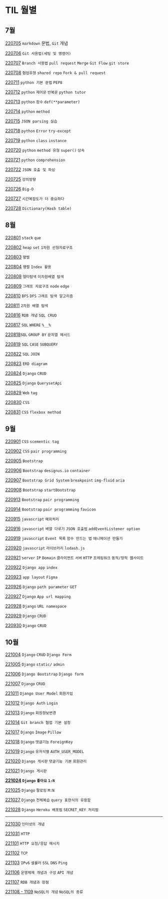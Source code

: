 # TIL 월별

## 7월

[220705](https://github.com/riumr/TIL/tree/main/22년7월/220705) `markdown` 문법, `Git` 개념

[220706](https://github.com/riumr/TIL/blob/1286113325f919ddf28f7418927ee75284bcd64e/220706/220706_01.md) `Git 사용법(세팅 및 명령어)`

[220707](https://github.com/riumr/TIL/tree/main/22년7월/220707) `Branch 사용법` `pull request` `Merge` `Git Flow` `git store`

[220708](https://github.com/riumr/TIL/tree/main/22년7월/220708) `협업유형` `shared repo` `Fork & pull request`

[220711](https://github.com/riumr/TIL/tree/main/22년7월/220711) `python 기본 문법` `PEP8`

[220712](https://github.com/riumr/TIL/tree/main/22년7월/220712) `python` `제어문` `반복문` `python tutor`

[220713](https://github.com/riumr/TIL/tree/main/22년7월/220713) `python` `함수` `def(**parameter)`

[220714](https://github.com/riumr/TIL/tree/main/22년7월/220714) `python` `method`

[220715](https://github.com/riumr/01-PJT-01/tree/master/3회차/김태형) `JSON parsing 실습`

[220718](https://github.com/riumr/TIL/tree/main/22년7월/220718) `python` `Error` `try-except`

[220719](https://github.com/riumr/TIL/tree/main/22년7월/220719) `python` `class` `instance`

[220720](https://github.com/riumr/TIL/tree/main/22년7월/220720) `python` `method 유형` `super()` `상속`

[220721](https://github.com/riumr/TIL/tree/main/22년7월/220721) `python` `comprehension`

[220722](https://github.com/riumr/01-PJT-02/tree/7ff7029629be406f04679137636edaaf199c4026/3회차/김태형) `JSON 호출 및 파싱`

[220725](https://github.com/riumr/TIL/tree/main/22년7월/220725) `강의방향`

[220726](https://github.com/riumr/TIL/tree/main/22년7월/220726) `Big-O`

[220727](https://github.com/riumr/TIL/tree/main/22년7월/220727) `시간복잡도가 더 중요하다`

[220728](https://github.com/riumr/TIL/tree/main/22년7월/220728) `Dictionary(Hash table)`

## 8월

[220801](https://github.com/riumr/TIL/tree/main/22년8월/220801)  `stack` `que`

[220802](https://github.com/riumr/TIL/tree/main/22년8월/220802) `heap` `set` `1차원 선형자료구조`

[220803](https://github.com/riumr/TIL/tree/main/22년8월/220803) `행렬`

[220804](https://github.com/riumr/TIL/tree/main/22년8월/220804) `행렬` `Index 활용`

[220808](https://github.com/riumr/TIL/tree/main/22년8월/220808) `델타탐색` `이차원배열 탐색`

[220809](https://github.com/riumr/TIL/tree/main/22년8월/220809) `그래프 자료구조` `node` `edge`

[220810](https://github.com/riumr/TIL/tree/main/22년8월/220810) `BFS` `DFS` `그래프 탐색 알고리즘`

[220811](https://github.com/riumr/TIL/tree/main/22년8월/220811) `2차원 배열 탐색`

[220816](https://github.com/riumr/TIL/tree/main/22년8월/220816) `RDB 개념` `SQL CRUD`

[220817](https://github.com/riumr/TIL/tree/main/22년8월/220817) `SQL` `WHERE` `%__%` 

[220818](https://github.com/riumr/TIL/tree/main/22년8월/220818)`SQL` `GROUP BY` `문자열 메서드`

[220819](https://github.com/riumr/TIL/tree/main/22년8월/220819) `SQL` `CASE` `SUBQUERY`

[220822](https://github.com/riumr/TIL/blob/fc82761627ac621f5ccac4e6a1c9665fe050f914/220822/Readme.md) `SQL` `JOIN`

[220823](https://github.com/riumr/TIL/blob/bc49b7c5bdc81163e777b25f07fd5bea7caca5a8/220823/220823.md) `ERD diagram`

[220824](https://github.com/riumr/TIL/blob/9bc66221e25bb091d3822855caacb22242ae7a73/220824/DB_07.md) `Django` `CRUD`

[220825](https://github.com/riumr/TIL/blob/f7720dcfc05142fa60b7d180d6a44444bff30220/220825/DB_08.md) `Django` `QuerysetApi`

[220829](https://github.com/riumr/TIL/blob/b65ede39468a5b99ed0a40e7bb39b158eb4f19f1/220829/%EC%8B%A4%EC%8A%B5.md) `Web` `tag`

[220830](https://github.com/riumr/TIL/tree/main/22년8월/220830/실습내용) `CSS`

[220831](https://github.com/riumr/TIL/blob/99900d6ea71f9384e11201ad3c3b80bf07616619/220831/%EC%9E%90%EC%8A%B5%EB%82%B4%EC%9A%A9.md) `CSS` `flexbox method`

## 9월

[220901](https://github.com/riumr/TIL/tree/main/22년9월/220901/실습) `CSS` `scementic tag`

[220902](https://github.com/riumr/TIL/tree/main/22년9월/220902/실습) `CSS` `pair programming`

[220905](https://github.com/riumr/TIL/tree/main/22년9월/220905/실습)  `Bootstrap`

[220906](https://github.com/riumr/TIL/tree/main/22년9월/220906/실습)  `Bootstrap` `designus.io` `container`

[220907](https://github.com/riumr/TIL/blob/02a4f3f135aafa127b10dcf5b0afb115668b154e/220907/220907.md)  `Bootstrap Grid System` `breakpoint` `img-fluid` `aria`

[220908](https://github.com/riumr/TIL/tree/main/22년9월/220908/실습) `Bootstrap` `startBootstrap`

[220913](https://github.com/riumr/TIL/tree/main/22년9월/220913/실습) `Bootstrap` `pair programming`

[220914](https://github.com/riumr/riumr.github.io) `Bootstrap` `pair programming` `favicon`

[220915](https://github.com/riumr/TIL/blob/61c9c756d20ce2a5fb1e1498f43ddd20c2ea2c4b/220915/%EC%9E%90%EC%8A%B5%EB%82%B4%EC%9A%A9.md) `javascript` `예외처리`

[220916]() `javascript` `배열 다루기` `JSON 호출법` `addEventListener option`

[220919]()  `javascript` `Event 목록` `함수 만드는 법` `애니메이션 만들기`

[220920](https://github.com/riumr/TIL/blob/52bc0185612b330482fc9023535ee025a16d2671/220920/%EC%8B%A4%EC%8A%B5/index.html) `javascript` `라이브러리` `lodash.js`

[220921](https://github.com/riumr/TIL/blob/121b6db064762341aa22200740c28fa158078e1d/220921/%ED%95%99%EC%8A%B5.md) `server` `IP` `Domain` `클라이언트` `서버` `HTTP` `프레임워크` `동적/정적 웹사이트`

[220922](https://github.com/riumr/TIL/tree/main/22년9월/220922/실습) `Django app` `index`

[220923](https://github.com/riumr/TIL/tree/main/22년9월/220923/실습) `app layout` `Figma`

[220926](https://github.com/riumr/TIL/blob/5a933671ea97fd150f6592ab5bdde35a8dbdd325/220926/220926.md) `Django` `path parameter` `GET`

[220927](https://github.com/riumr/TIL/blob/09ee7ea9f3e7b2de15a9a71241ac519847aa31ca/220927/220927.md) `Django` `App url mapping`

[220928](https://github.com/riumr/TIL/blob/9310a3651cf095fdebf9297689f67a9cb684609e/220928/220928.md) `Django` `URL namespace`

[220929](https://github.com/riumr/TIL/tree/main/22년9월/220929/todo) `Django` `CRUD`

[220930](https://github.com/riumr/TIL/tree/main/22년9월/220930/실습) `Django` `CRUD`

## 10월

[221004](https://github.com/riumr/TIL/tree/main/22년10월/221004/실습) `Django` `CRUD` `Django Form`

[221005](https://github.com/riumr/TIL/blob/2a9bb15eca96774038e1199e3939ea0be3a44d6b/221005/221005.md) `Django` `static/` `admin` 

[221006](https://github.com/riumr/TIL/tree/main/22년9월/221006/실습) `Django Bootstrap` `Django form`

[221007](https://github.com/riumr/TIL/tree/main/22년10월/221007/실습) `Django` `CRUD`

[221011](https://github.com/riumr/TIL/blob/5aafda3150243c77d7c2fc3629d8b20f29a33f82/221011/221011.md) `Django User Model` `회원가입`

[221012](https://github.com/riumr/TIL/blob/ae70479f258a18003768cf1e1a18f0556e270ece/221012/221012.md) `Django Auth` `Login` 

[221013](https://github.com/riumr/TIL/tree/main/22년10월/221013/실습) `Django` `회원정보변경`

[221014](https://github.com/riumr/TIL/blob/a6d1ee30fdfd826de150c1bb41e7d5c7886dc343/221014/221014.md) `Git branch 협업 기본 설정`

[221017](https://github.com/riumr/TIL/tree/main/22년10월/221017/실습) `Django` `Image` `Pillow`

[221018](https://github.com/riumr/TIL/tree/main/22년10월/221018/실습) `Django` `댓글기능` `ForeignKey`

[221019](https://github.com/riumr/TIL/tree/main/22년10월/221019/실습) `Django`  `유저식별` `AUTH_USER_MODEL`

[221020](https://github.com/riumr/TIL/tree/main/22년10월/221020/실습) `Django 게시판` `댓글기능 기본` `회원관리`

[221021](https://github.com/riumr/TIL/tree/main/22년10월/221021/실습) `Django 게시판`

**[221024](https://github.com/riumr/TIL/tree/main/22년10월/221024/실습) `Django` `좋아요` `1:N`**

[221025](https://github.com/riumr/TIL/tree/main/22년10월/221025/실습) `Django` `팔로잉` `M:N`

[221027](https://github.com/riumr/TIL/tree/main/22년10월/221027/실습) `Django` `전체복습` `query 표현식의 유용함`

[221028](https://github.com/riumr/TIL/blob/2df5a154aa18c6ae6acd11d0300c7e1493d5a7d2/221028/221028.md) `Django` `Heroku 배포법` `SECRET_KEY 처리법`

---

[221030](https://github.com/riumr/TIL/blob/08ca6a549e8f739df235a7ac5e08447d7ef87086/CS/%EC%9D%B8%ED%84%B0%EB%84%B7/%EC%9D%B8%ED%84%B0%EB%84%B7.md) `인터넷의 개념`

[221031](https://github.com/riumr/TIL/blob/08ca6a549e8f739df235a7ac5e08447d7ef87086/CS/%EC%9D%B8%ED%84%B0%EB%84%B7/%EC%9D%B8%ED%84%B0%EB%84%B7.md) `HTTP`

[221101](https://github.com/riumr/TIL/blob/08ca6a549e8f739df235a7ac5e08447d7ef87086/CS/%EC%9D%B8%ED%84%B0%EB%84%B7/%EC%9D%B8%ED%84%B0%EB%84%B7.md) `HTTP 요청/응답 메시지`

[221102](https://github.com/riumr/TIL/blob/08ca6a549e8f739df235a7ac5e08447d7ef87086/CS/%EC%9D%B8%ED%84%B0%EB%84%B7/%EC%9D%B8%ED%84%B0%EB%84%B7.md) `TCP`

[221103](https://github.com/riumr/TIL/blob/08ca6a549e8f739df235a7ac5e08447d7ef87086/CS/%EC%9D%B8%ED%84%B0%EB%84%B7/%EC%9D%B8%ED%84%B0%EB%84%B7.md) `IPv6` `셀룰러` `SSL` `DNS` `Ping`

[221106](https://github.com/riumr/TIL/blob/994832efa78169fb02b68d12a7aa8467ac33b86f/CS/OS%20%EC%A7%80%EC%8B%9D/%EC%9A%B4%EC%98%81%EC%B2%B4%EC%A0%9C(OS)%20%EC%9E%91%EB%8F%99%EB%B0%A9%EC%8B%9D.md) `운영체제 개념과 구성` `API 개념`

[221107](https://github.com/riumr/TIL/blob/main/CS/DB/RDB(Relational%20Database).md) `RDB 개념과 장점`

[221108 - 1109](https://github.com/riumr/TIL/blob/7c510d287492a01eea5d88bc107d6079ae0348a2/CS/DB/NoSQL%20%EA%B4%80%EB%A0%A8/NoSQL.md) `NoSQL의 개념` `NoSQL의 종류`
